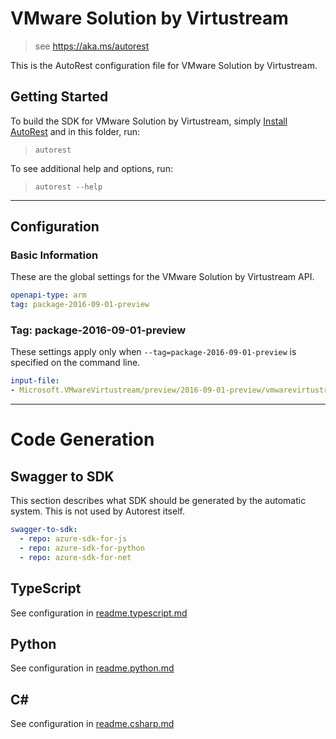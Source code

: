 # VMware Solution by Virtustream

> see https://aka.ms/autorest

This is the AutoRest configuration file for VMware Solution by Virtustream.

## Getting Started
To build the SDK for VMware Solution by Virtustream, simply [Install AutoRest](https://aka.ms/autorest/install) and in this folder, run:

> `autorest`

To see additional help and options, run:

> `autorest --help`
---

## Configuration

### Basic Information
These are the global settings for the VMware Solution by Virtustream API.

``` yaml
openapi-type: arm
tag: package-2016-09-01-preview
```

### Tag: package-2016-09-01-preview

These settings apply only when `--tag=package-2016-09-01-preview` is specified on the command line.

``` yaml $(tag) == 'package-2016-09-01-preview'
input-file:
- Microsoft.VMwareVirtustream/preview/2016-09-01-preview/vmwarevirtustream.json
```

---
# Code Generation

## Swagger to SDK

This section describes what SDK should be generated by the automatic system.
This is not used by Autorest itself.

``` yaml $(swagger-to-sdk)
swagger-to-sdk:
  - repo: azure-sdk-for-js
  - repo: azure-sdk-for-python
  - repo: azure-sdk-for-net
```

## TypeScript

See configuration in [readme.typescript.md](./readme.typescript.md)

## Python

See configuration in [readme.python.md](./readme.python.md)

## C#

See configuration in [readme.csharp.md](./readme.csharp.md)